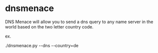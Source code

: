 # dnsmenace
DNS Menace will allow you to send a dns query to any name server in the world based on the two letter country code.

ex.

./dnsmenace.py --dns --country=de
